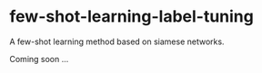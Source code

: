 # few-shot-learning-label-tuning
A few-shot learning method based on siamese networks.

Coming soon ...

